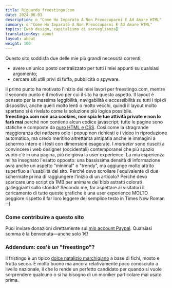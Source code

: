 ```yaml
---
title: Riguardo freestingo.com
date: 2024-06-03
description: o "Come Ho Imparato A Non Preoccuparmi E Ad Amare HTML"
summary: o "Come Ho Imparato A Non Preoccuparmi E Ad Amare HTML"
topics: [web design, capitalismo di sorveglianza]
translationKey: about
layout: about
weight: 100
---
```


Questo sito soddisfa due delle mie più grandi necessità correnti:

- avere un unico posto centralizzato per tutti i miei appunti su qualsiasi argomento;
- cercare siti utili privi di fuffa, pubblicità o spyware.

Il primo punto ha motivato l'inizio dei miei lavori per freestingo.com, mentre il secondo punto è il
motivo per cui il sito ha questo aspetto. Il layout è pensato per la massima leggibilità,
navigabilità e accessibilità su tutti i tipi di dispositivi, anche quelli molto lenti o molto
vecchi, quindi il layout molto spartano si è rivelato come la soluzione più logica possibile.
**freestingo.com non usa cookies, non spia le tue attività private e non lo farà mai** perché non
contiene alcun codice javascript; tutte le pagine sono statiche e composte da [puro HTML e
CSS](https://github.com/freestingo/freestingo-com "'freestingo-com' su GitHub"). Così come la
stragrande maggioranza dei _netizens_ odio i popup non richiesti e i video in riproduzione
automatica, ma credo meritino altrettanta antipatia anche le immagini a schermo intero e i testi con
dimensioni esagerate. I _marketer_ sono riusciti a convincere i web designer (occidentali)
contemporanei che più spazio vuoto c'è in una pagina, più ne giova la user experience. La mia
esperienza mi ha insegnato l'esatto opposto: una bassissima densità di informazione avrà anche un
aspetto "minimal" o "trendy", ma aggiunge molto attrito superfluo all'usabilità del sito. Perché
devo scrollare l'equivalente di due schermate prima di raggiungere l'inizio di un articolo? Perché
devo scaricare uno script da 1MB per animare dei blob astratti colorati galleggianti sullo sfondo?
Secondo me, far aspettare ai visitatori il caricamento di tutte queste grafiche è una user
experience MOLTO peggiore rispetto il far loro leggere del semplice testo in Times New Roman :-)

### Come contribuire a questo sito

Puoi inviare donazioni direttamente sul [mio account Paypal](https://paypal.me/freestingo "Fai una donazione a freestingo.com").
Qualsiasi somma è la benvenuta—anche solo 1€!

### Addendum: cos'è un "freestingo"?

Il fristingo è un tipico [dolce natalizio marchigiano](https://www.atuttagola.com/firstingo-o-bostrengo-dolce-tipico-marchigiano/ "ricetta del fristingo")
a base di fichi, mosto e frutta secca. È molto buono ma ancora relativamente poco conosciuto a livello
nazionale, il che lo rende un perfetto candidato per quando si vuole sorprendere qualcuno o si ha bisogno
di un moniker particolare mai usato prima.
